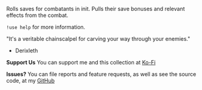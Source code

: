 Rolls saves for combatants in init. Pulls their save bonuses and relevant effects from the combat. 

`!use help` for more information.

"It's a veritable chainscalpel for carving your way through your enemies."
- Derixleth

**Support Us**
You can support me and this collection at [Ko-Fi](https://ko-fi.com/croebh)

**Issues?**
You can file reports and feature requests, as well as see the source code, at my [GitHub](https://github.com/Croebh/Avrae-Customizations)